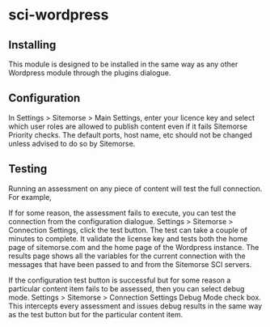 # sci-wordpress

## Installing
This module is designed to be installed in the same way as any other Wordpress
module through the plugins dialogue.

## Configuration
In Settings > Sitemorse > Main Settings, enter your licence key and select 
which user roles are allowed to publish content even if it fails Sitemorse
Priority checks. The default ports, host name, etc should not be changed unless
advised to do so by Sitemorse.

## Testing
Running an assessment on any piece of content will test the full connection. For
example, 

If for some reason, the assessment fails to execute, you can test the connection
from the configuration dialogue. Settings > Sitemorse > Connection Settings,
click the test button. The test can take a couple of minutes to complete. It
validate the license key and tests both the home page of sitemorse.com and the 
home page of the Wordpress instance. The results page shows all the variables 
for the current connection with the messages that have been passed to and from 
the Sitemorse SCI servers.

If the configuration test button is successful but for some reason a particular
content item fails to be assessed, then you can select debug mode. Settings > 
Sitemorse > Connection Settings Debug Mode check box. This intercepts every 
assessment and issues debug results in the same way as the test button but for 
the particular content item.
